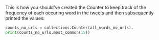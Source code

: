 This is how you should've created the Counter to keep track of the frequency of each occuring word in the tweets and then subsequently printed the values:

```python
counts_no_urls = collections.Counter(all_words_no_urls).
print(counts_no_urls.most_common(15)) 
```

#### 
